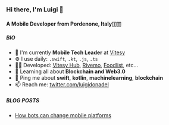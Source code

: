 ### Hi there, I'm Luigi 👋

#### A Mobile Developer from Pordenone, Italy🇮🇹

##### BIO

- 🏢 I'm currently **Mobile Tech Leader** at [Vitesy](https://vitesy.com)
- ⚙️ I use daily: `.swift`, `.kt`, `.js`, `.ts`
- 🧑‍💻 Developed: [Vitesy Hub](https://apps.apple.com/it/app/vitesy-hub/id1459078334), [Rivemo](https://play.google.com/store/apps/details?id=it.wedigital.rivemo&hl=it&gl=US), [Foodlist](https://apps.apple.com/us/app/foodlist/id1407984350), etc…
- 🌱 Learning all about **Blockchain and Web3.0**
- 💬 Ping me about **swift**, **kotlin**, **machinelearning**, **blockchain**
- 📫 Reach me: [twitter.com/luigidonadel](https://twitter.com/luigidonadel)

##### BLOG POSTS
<!-- BLOG-POST-LIST:START -->
- [How bots can change mobile platforms](https://medium.com/@donadev/how-chats-could-dominate-mobile-platforms-5971b5346ea1?source=rss-12fde5934bc5------2)
<!-- BLOG-POST-LIST:END -->
